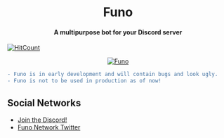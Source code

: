 <h1 align="center">Funo</h1>


<h4 align="center">A multipurpose bot for your Discord server</h4>

[![HitCount](http://hits.dwyl.io/funo-bot/Funo.svg)](http://hits.dwyl.io/funo-bot/Funo)

<p align="center">
  <a href="https://discordbots.org/bot/332971222897786892" >
    <img src="https://discordbots.org/api/widget/332971222897786892.svg" alt="Funo"/>
  </a>
</p>

```diff
- Funo is in early development and will contain bugs and look ugly. 
- Funo is not to be used in production as of now!
```

## Social Networks
- [Join the Discord!](https://discord.gg/UwszqWM)
- [Funo Network Twitter](https://twitter.com/FunoNetwork)
